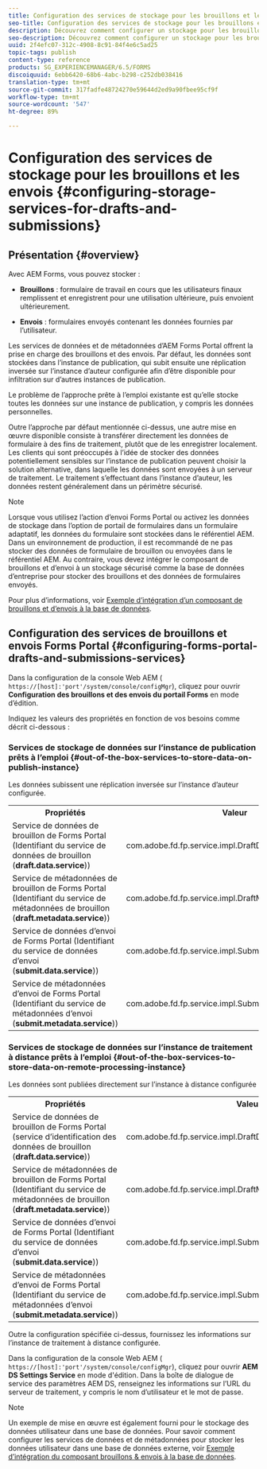 ```yaml
---
title: Configuration des services de stockage pour les brouillons et les envois
seo-title: Configuration des services de stockage pour les brouillons et les envois
description: Découvrez comment configurer un stockage pour les brouillons et les envois
seo-description: Découvrez comment configurer un stockage pour les brouillons et les envois
uuid: 2f4efc07-312c-4908-8c91-84f4e6c5ad25
topic-tags: publish
content-type: reference
products: SG_EXPERIENCEMANAGER/6.5/FORMS
discoiquuid: 6ebb6420-68b6-4abc-b298-c252db038416
translation-type: tm+mt
source-git-commit: 317fadfe48724270e59644d2ed9a90fbee95cf9f
workflow-type: tm+mt
source-wordcount: '547'
ht-degree: 89%

---
```



# Configuration des services de stockage pour les brouillons et les envois {#configuring-storage-services-for-drafts-and-submissions}

## Présentation {#overview}

Avec AEM Forms, vous pouvez stocker :

* **Brouillons** : formulaire de travail en cours que les utilisateurs finaux remplissent et enregistrent pour une utilisation ultérieure, puis envoient ultérieurement.

* **Envois** : formulaires envoyés contenant les données fournies par l’utilisateur.

Les services de données et de métadonnées d’AEM Forms Portal offrent la prise en charge des brouillons et des envois. Par défaut, les données sont stockées dans l’instance de publication, qui subit ensuite une réplication inversée sur l’instance d’auteur configurée afin d’être disponible pour infiltration sur d’autres instances de publication.

Le problème de l’approche prête à l’emploi existante est qu’elle stocke toutes les données sur une instance de publication, y compris les données personnelles.

Outre l’approche par défaut mentionnée ci-dessus, une autre mise en œuvre disponible consiste à transférer directement les données de formulaire à des fins de traitement, plutôt que de les enregistrer localement. Les clients qui sont préoccupés à l’idée de stocker des données potentiellement sensibles sur l’instance de publication peuvent choisir la solution alternative, dans laquelle les données sont envoyées à un serveur de traitement. Le traitement s’effectuant dans l’instance d’auteur, les données restent généralement dans un périmètre sécurisé.

>[!NOTE]
>
>Lorsque vous utilisez l’action d’envoi Forms Portal ou activez les données de stockage dans l’option de portail de formulaires dans un formulaire adaptatif, les données du formulaire sont stockées dans le référentiel AEM. Dans un environnement de production, il est recommandé de ne pas stocker des données de formulaire de brouillon ou envoyées dans le référentiel AEM. Au contraire, vous devez intégrer le composant de brouillons et d’envoi à un stockage sécurisé comme la base de données d’entreprise pour stocker des brouillons et des données de formulaires envoyés.
>
>Pour plus d’informations, voir [Exemple d’intégration d’un composant de brouillons et d’envois à la base de données](/help/forms/using/integrate-draft-submission-database.md).

## Configuration des services de brouillons et envois Forms Portal  {#configuring-forms-portal-drafts-and-submissions-services}

Dans la configuration de la console Web AEM ( `https://[host]:'port'/system/console/configMgr`), cliquez pour ouvrir **Configuration des brouillons et des envois du portail Forms** en mode d’édition.

Indiquez les valeurs des propriétés en fonction de vos besoins comme décrit ci-dessous :

### Services de stockage de données sur l’instance de publication prêts à l’emploi  {#out-of-the-box-services-to-store-data-on-publish-instance}

Les données subissent une réplication inversée sur l’instance d’auteur configurée.

<table>
 <tbody>
  <tr>
   <th>Propriétés</th>
   <th>Valeur</th>
  </tr>
  <tr>
   <td>Service de données de brouillon de Forms Portal (Identifiant du service de données de brouillon (<strong>draft.data.service</strong>))</td>
   <td>com.adobe.fd.fp.service.impl.DraftDataServiceImpl<br /> </td>
  </tr>
  <tr>
   <td>Service de métadonnées de brouillon de Forms Portal (Identifiant du service de métadonnées de brouillon (<strong>draft.metadata.service</strong>))</td>
   <td>com.adobe.fd.fp.service.impl.DraftMetadataServiceImpl<br /> </td>
  </tr>
  <tr>
   <td>Service de données d’envoi de Forms Portal (Identifiant du service de données d’envoi (<strong>submit.data.service</strong>))</td>
   <td>com.adobe.fd.fp.service.impl.SubmitDataServiceImpl<br /> </td>
  </tr>
  <tr>
   <td>Service de métadonnées d’envoi de Forms Portal (Identifiant du service de métadonnées d’envoi (<strong>submit.metadata.service</strong>))</td>
   <td>com.adobe.fd.fp.service.impl.SubmitMetadataServiceImpl<br /> </td>
  </tr>
 </tbody>
</table>

### Services de stockage de données sur l’instance de traitement à distance prêts à l’emploi  {#out-of-the-box-services-to-store-data-on-remote-processing-instance}

Les données sont publiées directement sur l’instance à distance configurée

<table>
 <tbody>
  <tr>
   <th>Propriétés</th>
   <th>Valeur</th>
  </tr>
  <tr>
   <td>Service de données de brouillon de Forms Portal (service d’identification des données de brouillon (<strong>draft.data.service</strong>))</td>
   <td>com.adobe.fd.fp.service.impl.DraftDataServiceRemoteImpl<br /> </td>
  </tr>
  <tr>
   <td>Service de métadonnées de brouillon de Forms Portal (Identifiant du service de métadonnées de brouillon (<strong>draft.metadata.service</strong>))</td>
   <td>com.adobe.fd.fp.service.impl.DraftMetadataServiceRemoteImpl<br /> </td>
  </tr>
  <tr>
   <td>Service de données d’envoi de Forms Portal (Identifiant du service de données d’envoi (<strong>submit.data.service</strong>))</td>
   <td>com.adobe.fd.fp.service.impl.SubmitDataServiceRemoteImpl<br /> </td>
  </tr>
  <tr>
   <td>Service de métadonnées d’envoi de Forms Portal (Identifiant du service de métadonnées d’envoi (<strong>submit.metadata.service</strong>))</td>
   <td>com.adobe.fd.fp.service.impl.SubmitMetadataServiceRemoteImpl<br /> </td>
  </tr>
 </tbody>
</table>

Outre la configuration spécifiée ci-dessus, fournissez les informations sur l’instance de traitement à distance configurée.

Dans la configuration de la console Web AEM ( `https://[host]:'port'/system/console/configMgr`), cliquez pour ouvrir **AEM DS Settings Service** en mode d&#39;édition. Dans la boîte de dialogue de service des paramètres AEM DS, renseignez les informations sur l’URL du serveur de traitement, y compris le nom d’utilisateur et le mot de passe.

>[!NOTE]
>
>Un exemple de mise en œuvre est également fourni pour le stockage des données utilisateur dans une base de données. Pour savoir comment configurer les services de données et de métadonnées pour stocker les données utilisateur dans une base de données externe, voir [Exemple d’intégration du composant brouillons &amp; envois à la base de données](/help/forms/using/integrate-draft-submission-database.md).

